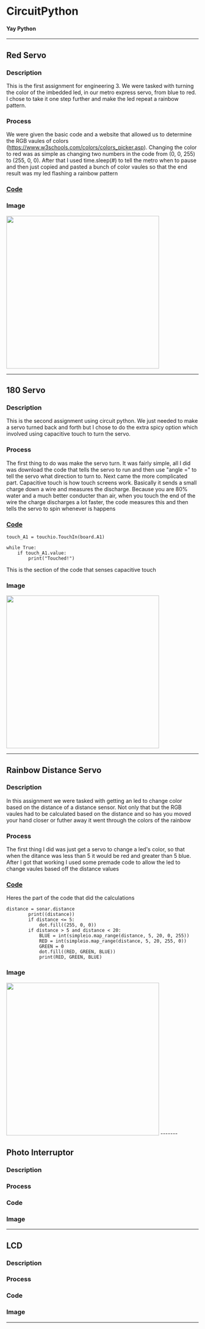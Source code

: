 # CircuitPython
#### Yay Python
-------------

## Red Servo

### Description

This is the first assignment for engineering 3. We were tasked with turning the color of the imbedded led, in our metro express servo, from blue to red. I chose to take it one step further and make the led repeat a rainbow pattern. 

### Process

We were given the basic code and a website that allowed us to determine the RGB vaules of colors (https://www.w3schools.com/colors/colors_picker.asp). Changing the color to red was as simple as changing two numbers in the code from (0, 0, 255) to (255, 0, 0). After that I used time.sleep(#) to tell the metro when to pause and then just copied and pasted a bunch of color vaules so that the end result was my led flashing a rainbow pattern 

### [Code](Code/Red.py)

### Image

<img src="Images/ezgif-3-125a11c069bc.gif" width="400" height="400" />

---------

## 180 Servo

### Description

This is the second assignment using circuit python. We just needed to make a servo turned back and forth but I chose to do the extra spicy option which involved using capacitive touch to turn the servo. 

### Process

The first thing to do was make the servo turn. It was fairly simple, all I did was download the code that tells the servo to run and then use "angle =" to tell the servo what direction to turn to. Next came the more complicated part. Capacitive touch is how touch screens work. Basically it sends a small charge down a wire and measures the discharge. Because you are 80% water and a much better conducter than air, when you touch the end of the wire the charge discharges a lot faster, the code measures this and then tells the servo to spin whenever is happens 

### [Code](Code/Capacitive.py) 

```
touch_A1 = touchio.TouchIn(board.A1)

while True:
    if touch_A1.value:
        print("Touched!")
```
This is the section of the code that senses capacitive touch 

### Image 

<img src="Images/ezgif-3-e8f5a2736d0e.gif" width="400" Height="400">

-------

## Rainbow Distance Servo 

### Description

In this assignment we were tasked with getting an led to change color based on the distance of a distance sensor. Not only that but the RGB vaules had to be calculated based on the distance and so has you moved your hand closer or futher away it went through the colors of the rainbow 

### Process

The first thing I did was just get a servo to change a led's color, so that when the ditance was less than 5 it would be red and greater than 5 blue. After I got that working I used some premade code to allow the led to change vaules based off the distance values  

### [Code](Code/RainbowDistance.py)

Heres the part of the code that did the calculations

```
distance = sonar.distance
        print((distance))
        if distance <= 5:
            dot.fill((255, 0, 0))
        if distance > 5 and distance < 20:
            BLUE = int(simpleio.map_range(distance, 5, 20, 0, 255))
            RED = int(simpleio.map_range(distance, 5, 20, 255, 0))
            GREEN = 0
            dot.fill((RED, GREEN, BLUE))
            print(RED, GREEN, BLUE)
```

### Image 

<img src="Images/ezgif-4-805969dfd2c8.gif" width="400" height="400" />
-------

## Photo Interruptor 

### Description 
### Process
### Code
### Image 
-------

## LCD

### Description 
### Process
### Code
### Image 
-------
